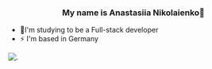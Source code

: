 ### <div align="center">My name is Anastasiia Nikolaienko🌝
</div>  
  
- 🌱I'm studying to be a Full-stack developer  
- ⚡ I'm based in Germany


<div padding-right: 15px;>
  <img src="https://github.com/user-attachments/assets/bd7f2855-5bd0-4a34-b473-5512062576ec" alt=".">
</div>


